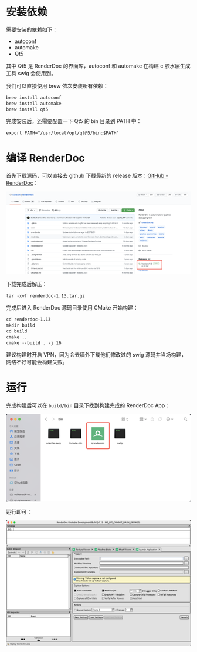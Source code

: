 <!--
@key 36
@title MacOS 编译 RenderDoc
@date 2021-5-3
@labels MacOS RenderDoc
@description RenderDoc 是一款强大的图形调试软件，可以说没有它图形调试基本寸步难行，然而作者说对 MacOS 不太熟悉，所以基本对 MacOS 弃疗了，我们只能自己尝试能不能编译使用起来。
-->

# 安装依赖

需要安装的依赖如下：

* autoconf
* automake
* Qt5

其中 Qt5 是 RenderDoc 的界面库，autoconf 和 automake 在构建 c 胶水层生成工具 swig 会使用到。

我们可以直接使用 brew 依次安装所有依赖：

```shell
brew install autoconf
brew install automake
brew install qt5
```

完成安装后，还需要配置一下 Qt5 的 bin 目录到 PATH 中：

```shell
export PATH="/usr/local/opt/qt@5/bin:$PATH"
```

# 编译 RenderDoc

首先下载源码，可以直接去 github 下载最新的 release 版本：[GitHub - RenderDoc](https://github.com/baldurk/renderdoc)：

![RenderDoc - Downloads](../../img/58.png)

下载完成后解压：

```shell
tar -xvf renderdoc-1.13.tar.gz
```

完成后进入 RenderDoc 源码目录使用 CMake 开始构建：

```shell
cd renderdoc-1.13
mkdir build
cd build
cmake ..
cmake --build . -j 16
```

建议构建时开启 VPN，因为会去墙外下载他们修改过的 swig 源码并当场构建，网络不好可能会构建失败。

# 运行

完成构建后可以在 `build/bin` 目录下找到构建完成的 RenderDoc App：

![Build Result](../../img/59.png)

运行即可：

![RenderDoc](../../img/60.png)
